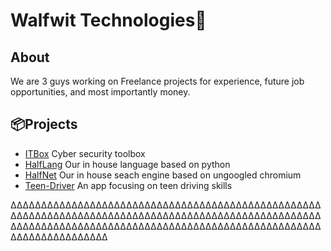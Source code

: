 # Walfwit Technologies👋

## About
We are 3 guys working on Freelance projects for experience, future job opportunities, and most importantly money.

## 📦Projects
* [ITBox](https://github.com/Halfwit-Technologies/ITBox) Cyber security toolbox
* [HalfLang](https://github.com/Halfwit-Technologies/halflang) Our in house language based on python
* [HalfNet](https://github.com/Halfwit-Technologies/halfnet) Our in house seach engine based on ungoogled chromium 
* [Teen-Driver](https://github.com/Halfwit-Technologies/Teen-Driver) An app focusing on teen driving skills

ΔΔΔΔΔΔΔΔΔΔΔΔΔΔΔΔΔΔΔΔΔΔΔΔΔΔΔΔΔΔΔΔΔΔΔΔΔΔΔΔΔΔΔΔΔΔΔΔΔΔΔΔΔΔΔΔΔΔΔΔΔΔΔΔΔΔΔΔΔΔΔΔΔΔΔΔΔΔΔΔΔΔΔΔΔΔΔΔΔΔΔΔΔΔΔΔΔΔΔΔΔΔΔΔΔΔΔΔΔΔΔΔΔΔΔΔΔΔΔΔΔΔΔΔΔΔΔΔΔΔΔΔΔΔΔΔΔΔΔΔΔΔΔΔΔΔΔΔΔΔΔΔΔΔΔΔΔΔΔΔΔΔΔΔΔΔΔΔΔ

<!--
🙋‍♀️ A short introduction - what is your organization all about?
🌈 Contribution guidelines - how can the community get involved?
👩‍💻 Useful resources - where can the community find your docs? Is there anything else the community should know?
🍿 Fun facts - what does your team eat for breakfast?
🧙 Remember, you can do mighty things with the power of [Markdown](https://docs.github.com/github/writing-on-github/getting-started-with-writing-and-formatting-on-github/basic-writing-and-formatting-syntax)
-->
